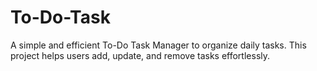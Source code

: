 # To-Do-Task
A simple and efficient To-Do Task Manager to organize daily tasks. This project helps users add, update, and remove tasks effortlessly.

